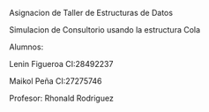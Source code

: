 Asignacion de Taller de Estructuras de Datos

Simulacion de Consultorio usando la estructura Cola


Alumnos:

Lenin Figueroa CI:28492237

Maikol Peña CI:27275746


Profesor:
Rhonald Rodriguez
